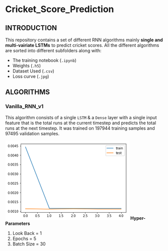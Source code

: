 # Cricket_Score_Prediction

## INTRODUCTION
This repository contains a set of different RNN algorithms mainly **single and multi-vairiate LSTMs** to predict cricket scores. All the different algorithms are sorted into different subfolders along with:
- The training notebook (`.ipynb`)
- Weights (`.h5`)
- Dataset Used (`.csv`)
- Loss curve (`.jpg`)

## ALGORITHMS
### Vanilla_RNN_v1
This algorithm consists of a single `LSTM` & a `Dense` layer with a single input feature that is the total runs at the current timestep and predicts the total runs at the next timestep. It was trained on 197944 training samples and 97495 validation samples.

![Training and Test Loss](https://github.com/Xavian-Brooker/Cricket_Score_Prediction/blob/master/vanilla_RNNs/v1/loss_comparision.png)
**Hyper-Parameters**
1. Look Back = 1
2. Epochs = 5
3. Batch Size = 30

